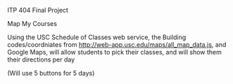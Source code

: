 ITP 404 Final Project

Map My Courses

Using the USC Schedule of Classes web service, the Building codes/coordniates from  http://web-app.usc.edu/maps/all_map_data.js, and Google Maps, will allow students to pick their classes, and will show them their directions per day

(Will use 5 buttons for 5 days) 
